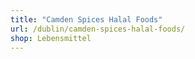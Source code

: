 ```yaml
---
title: "Camden Spices Halal Foods"
url: /dublin/camden-spices-halal-foods/
shop: Lebensmittel
---
```

